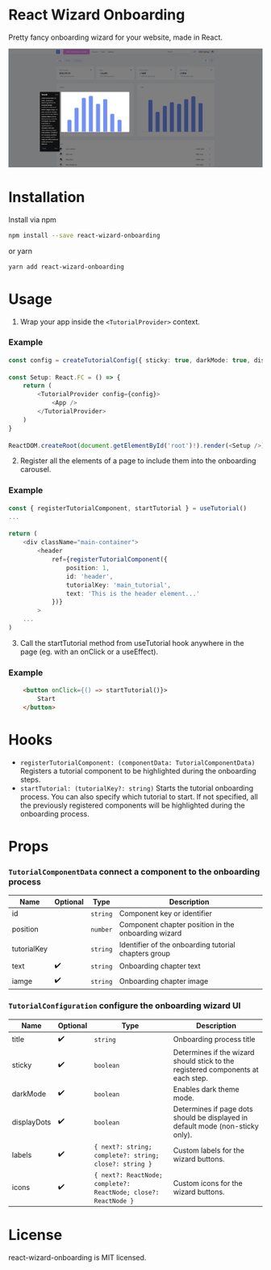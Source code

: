 # React Wizard Onboarding

Pretty fancy onboarding wizard for your website, made in React.

![React Wizard Onboarding](readme-header-img.png)

# Installation

Install via npm

```sh
npm install --save react-wizard-onboarding
```

or yarn

```sh
yarn add react-wizard-onboarding
```

# Usage

1. Wrap your app inside the `<TutorialProvider>` context.

### Example

```typescript
const config = createTutorialConfig({ sticky: true, darkMode: true, displayDots: true, hideArrowOnSticky: true })

const Setup: React.FC = () => {
    return (
        <TutorialProvider config={config}>
            <App />
        </TutorialProvider>
    )
}

ReactDOM.createRoot(document.getElementById('root')!).render(<Setup />)
```

2. Register all the elements of a page to include them into the onboarding carousel.

### Example

```typescript
const { registerTutorialComponent, startTutorial } = useTutorial()
...

return (
    <div className="main-container">
        <header
            ref={registerTutorialComponent({
                position: 1,
                id: 'header',
                tutorialKey: 'main_tutorial',
                text: 'This is the header element...'
            })}
        >
    ...
)
```

3. Call the startTutorial method from useTutorial hook anywhere in the page (eg. with an onClick or a useEffect).

### Example

```html
    <button onClick={() => startTutorial()}>
        Start
    </button>
```

# Hooks

-   `registerTutorialComponent: (componentData: TutorialComponentData)` Registers a tutorial component to be highlighted during the onboarding steps.
-   `startTutorial: (tutorialKey?: string)` Starts the tutorial onboarding process. You can also specify which tutorial to start. If not specified, all the previously registered components will be highlighted during the onboarding process.

# Props

### `TutorialComponentData` connect a component to the onboarding process

| Name        | Optional | Type     | Description                                          |
| ----------- | -------- | -------- | ---------------------------------------------------- |
| id          |          | `string` | Component key or identifier                          |
| position    |          | `number` | Component chapter position in the onboarding wizard  |
| tutorialKey |          | `string` | Identifier of the onboarding tutorial chapters group |
| text        | ✔️       | `string` | Onboarding chapter text                              |
| iamge       | ✔️       | `string` | Onboarding chapter image                             |

### `TutorialConfiguration` configure the onboarding wizard UI

| Name        | Optional | Type                                                            | Description                                                                      |
| ----------- | -------- | --------------------------------------------------------------- | -------------------------------------------------------------------------------- |
| title       | ✔️       | `string`                                                        | Onboarding process title                                                         |
| sticky      | ✔️       | `boolean`                                                       | Determines if the wizard should stick to the registered components at each step. |
| darkMode    | ✔️       | `boolean`                                                       | Enables dark theme mode.                                                         |
| displayDots | ✔️       | `boolean`                                                       | Determines if page dots should be displayed in default mode (non-sticky only).   |
| labels      | ✔️       | `{ next?: string; complete?: string; close?: string }`          | Custom labels for the wizard buttons.                                            |
| icons       | ✔️       | `{ next?: ReactNode; complete?: ReactNode; close?: ReactNode }` | Custom icons for the wizard buttons.                                             |

# License

react-wizard-onboarding is MIT licensed.
